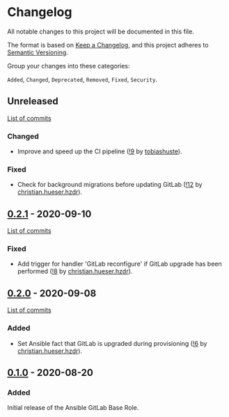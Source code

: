<!--
SPDX-FileCopyrightText: 2020 Helmholtz Centre for Environmental Research (UFZ)
SPDX-FileCopyrightText: 2020 Helmholtz-Zentrum Dresden-Rossendorf (HZDR)

SPDX-License-Identifier: Apache-2.0
-->

# Changelog

All notable changes to this project will be documented in this file.

The format is based on [Keep a Changelog](https://keepachangelog.com/en/1.0.0/),
and this project adheres to [Semantic Versioning](https://semver.org/spec/v2.0.0.html).

Group your changes into these categories:

`Added`, `Changed`, `Deprecated`, `Removed`, `Fixed`, `Security`.

## Unreleased

[List of commits](https://gitlab.com/hifis/ansible/gitlab-base-role/-/compare/v0.2.1...master)

### Changed
- Improve and speed up the CI pipeline
  ([!9](https://gitlab.com/hifis/ansible/gitlab-base-role/-/merge_requests/9)
  by [tobiashuste](https://gitlab.com/tobiashuste)).

### Fixed
- Check for background migrations before updating GitLab
  ([!12](https://gitlab.com/hifis/ansible/gitlab-base-role/-/merge_requests/12)
  by [christian.hueser.hzdr](https://gitlab.com/christian.hueser.hzdr)).

## [0.2.1](https://gitlab.com/hifis/ansible/gitlab-base-role/-/releases/v0.2.1) - 2020-09-10

[List of commits](https://gitlab.com/hifis/ansible/gitlab-base-role/-/compare/v0.2.0...v0.2.1)

### Fixed
- Add trigger for handler 'GitLab reconfigure' if GitLab upgrade has been performed
  ([!8](https://gitlab.com/hifis/ansible/gitlab-base-role/-/merge_requests/8)
  by [christian.hueser.hzdr](https://gitlab.com/christian.hueser.hzdr)).

## [0.2.0](https://gitlab.com/hifis/ansible/gitlab-base-role/-/releases/v0.2.0) - 2020-09-08

[List of commits](https://gitlab.com/hifis/ansible/gitlab-base-role/-/compare/v0.1.0...v0.2.0)

### Added
- Set Ansible fact that GitLab is upgraded during provisioning
  ([!6](https://gitlab.com/hifis/ansible/gitlab-base-role/-/merge_requests/6)
  by [christian.hueser.hzdr](https://gitlab.com/christian.hueser.hzdr)).

## [0.1.0](https://gitlab.com/hifis/ansible/gitlab-base-role/-/releases/v0.1.0) - 2020-08-20

### Added

Initial release of the Ansible GitLab Base Role.
